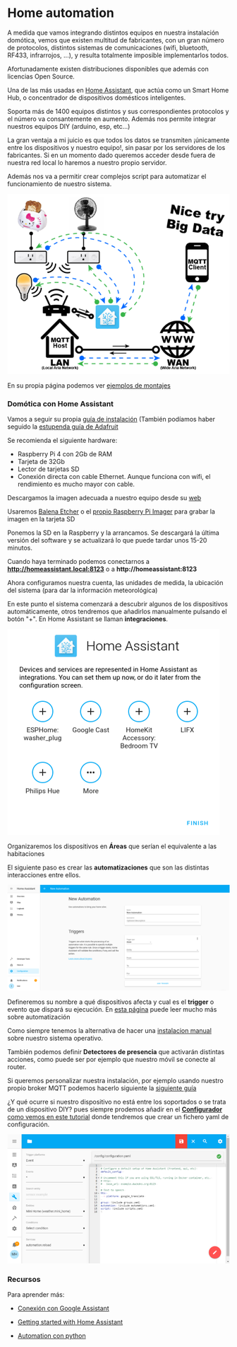 # Home automation

A medida que vamos integrando distintos equipos en nuestra instalación domótica, vemos que existen multitud de fabricantes, con un gran número de protocolos, distintos sistemas de comunicaciones (wifi, bluetooth, RF433, infrarrojos, ...), y resulta totalmente imposible implementarlos todos.

Afortunadamente existen distribuciones disponibles que además con licencias Open Source. 

Una de las más usadas en [Home Assistant](https://home-assistant.io), que actúa como un Smart Home Hub, o concentrador de dispositivos domésticos inteligentes. 

Soporta más de 1400 equipos distintos y sus correspondientes protocolos y el número va consantemente en aumento. Además nos permite integrar nuestros equipos DIY (arduino, esp, etc...)

La gran ventaja a mi juicio es que todos los datos se transmiten ¡únicamente entre los dispositivos y nuestro equipo!, sin pasar por los servidores de los fabricantes. Si en un momento dado queremos acceder desde fuera de nuestra red local lo haremos a nuestro propio servidor.

Además nos va a permitir crear complejos script para automatizar el funcionamiento de nuestro sistema.

![Arquitectura Home-Assystant](./images/internet_of_things___iot_Network_Hassio.png)

En su propia página podemos ver [ejemplos de montajes](https://www.home-assistant.io/cookbook/)

### Domótica con Home Assistant

Vamos a seguir su propia [guía de instalación](https://www.home-assistant.io/getting-started/) (También podíamos haber seguido la [estupenda guía de Adafruit](https://learn.adafruit.com/set-up-home-assistant-with-a-raspberry-pi?view=all)

Se recomienda el siguiente hardware:
* Raspberry Pi 4 con 2Gb de RAM
* Tarjeta de 32Gb
* Lector de tarjetas SD
* Conexión directa con cable Ethernet. Aunque funciona con wifi, el rendimiento es mucho mayor con cable.

Descargamos la imagen adecuada a nuestro equipo desde su [web](https://www.home-assistant.io/hassio/installation/)

Usaremos [Balena Etcher](https://www.balena.io/etcher/) o el [propio Raspberry Pi Imager](https://www.raspberrypi.org/downloads/) para grabar la imagen en la tarjeta SD

Ponemos la SD en la Raspberry y la arrancamos. Se descargará la última versión del software y se actualizará lo que puede tardar unos 15-20 minutos.

Cuando haya terminado podemos conectarnos a **http://homeassistant.local:8123** o a **http://homeassistant:8123**

Ahora configuramos nuestra cuenta, las unidades de medida, la ubicación del sistema (para dar la información meteorológica)

En este punto el sistema comenzará a descubrir algunos de los dispositivos automáticamente, otros tendremos que añadirlos manualmente pulsando el botón "+". En Home Assistant se llaman **integraciones**.


![Dispositivos](./images/devices.png)

Organizaremos los dispositivos en **Áreas** que serían el equivalente a las habitaciones

El siguiente paso es crear las **automatizaciones** que son las distintas interacciones entre ellos.

![Automatizaciones](./images/new-automation.png)

Defineremos su nombre a qué dispositivos afecta y cual es el **trigger** o evento que dispará su ejecución. En [esta página](https://www.home-assistant.io/getting-started/automation/) puede leer mucho más sobre automatización

Como siempre tenemos la alternativa de hacer una [instalacion manual](https://www.home-assistant.io/docs/installation/raspberry-pi/) sobre nuestro sistema operativo.

También podemos definir **Detectores de presencia** que activarán distintas acciones, como puede ser por ejemplo que nuestro móvil se conecte al router.

Si queremos personalizar nuestra instalación, por ejemplo usando nuestro propio broker MQTT podemos hacerlo siguiente la [siguiente guía](https://learn.adafruit.com/set-up-home-assistant-with-a-raspberry-pi/mqtt-setup)

¿Y qué ocurre si nuestro dispositivo no está entre los soportados o se trata de un dispositivo DIY? pues siempre prodemos añadir en el [**Configurador** como vemos en este tutorial](https://learn.adafruit.com/set-up-home-assistant-with-a-raspberry-pi/configuration-yaml) donde tendremos que crear un fichero yaml de configuración.

![Configuracion dispositivo DIY](./images/internet_of_things___iot_Config7.png)

### Recursos

Para aprender más:

* [Conexión con Google Assistant](https://www.home-assistant.io/addons/google_assistant/)

* [Getting started with Home Assistant](https://randomnerdtutorials.com/getting-started-with-home-assistant-on-raspberry-pi/#more-43192)

* [Automation con python](https://www.hackster.io/ahmedibrrahim/smart-home-automation-iot-using-raspberry-pi-and-python-47fb62)


